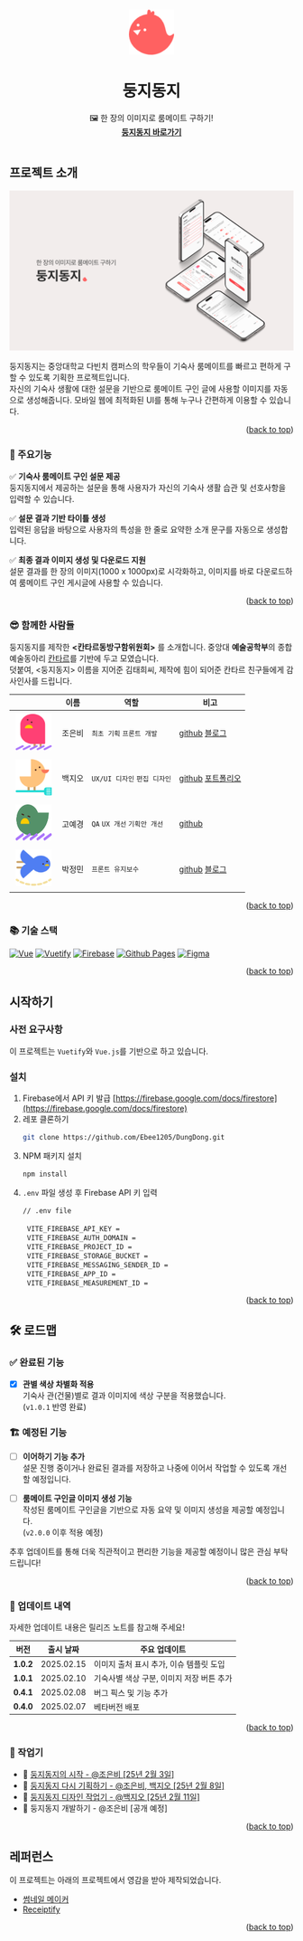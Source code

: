 <!-- Improved compatibility of back to top link: See: https://github.com/othneildrew/Best-README-Template/pull/73 -->
<a id="readme-top"></a>
<!--
*** Thanks for checking out the Best-README-Template. If you have a suggestion
*** that would make this better, please fork the repo and create a pull request
*** or simply open an issue with the tag "enhancement".
*** Don't forget to give the project a star!
*** Thanks again! Now go create something AMAZING! :D
-->



<!-- PROJECT SHIELDS -->
<!--
*** I'm using markdown "reference style" links for readability.
*** Reference links are enclosed in brackets [ ] instead of parentheses ( ).
*** See the bottom of this document for the declaration of the reference variables
*** for contributors-url, forks-url, etc. This is an optional, concise syntax you may use.
*** https://www.markdownguide.org/basic-syntax/#reference-style-links
-->

<!-- [![Contributors][contributors-shield]][contributors-url]
[![Forks][forks-shield]][forks-url]
[![Stargazers][stars-shield]][stars-url]
[![Issues][issues-shield]][issues-url]
[![project_license][license-shield]][license-url] -->



<!-- PROJECT LOGO -->
<br />
<div align="center">
  <a href="https://github.com/github_username/repo_name">
    <img src="src/assets/logo.png" alt="Logo" width="80" height="80">
  </a>

<h1 align="center">둥지동지</h1>

  <p align="center">
    🖼️ 한 장의 이미지로 룸메이트 구하기!
    <br />
    <a href="https://ebee1205.github.io/DungDong/"><strong>둥지동지 바로가기</strong></a>
    <br />
    <br />
  </p>
</div>



<!-- 프로젝트 소개 -->
## 프로젝트 소개

![둥지동지 스크린샷](src/assets/main_product_img.png)

둥지동지는 중앙대학교 다빈치 캠퍼스의 학우들이 기숙사 룸메이트를 빠르고 편하게 구할 수 있도록 기획한 프로젝트입니다.<br>
자신의 기숙사 생활에 대한 설문을 기반으로 룸메이트 구인 글에 사용할 이미지를 자동으로 생성해줍니다.
모바일 웹에 최적화된 UI를 통해 누구나 간편하게 이용할 수 있습니다.

<p align="right">(<a href="#readme-top">back to top</a>)</p>


### 🎯 주요기능
✅  **기숙사 룸메이트 구인 설문 제공**  
  둥지동지에서 제공하는 설문을 통해 사용자가 자신의 기숙사 생활 습관 및 선호사항을 입력할 수 있습니다.

✅ **설문 결과 기반 타이틀 생성**  
  입력된 응답을 바탕으로 사용자의 특성을 한 줄로 요약한 소개 문구를 자동으로 생성합니다.
  
✅ **최종 결과 이미지 생성 및 다운로드 지원**  
  설문 결과를 한 장의 이미지(1000 x 1000px)로 시각화하고, 이미지를 바로 다운로드하여 룸메이트 구인 게시글에 사용할 수 있습니다.

<p align="right">(<a href="#readme-top">back to top</a>)</p>


### 😎 함께한 사람들
둥지동지를 제작한 **<칸타르동방구함위원회>** 를 소개합니다. 중앙대 **예술공학부**의 종합예술동아리 [칸타르](https://www.instagram.com/cau_cantar/)를 기반에 두고 모였습니다. 
<br>덧붙여, <둥지동지> 이름을 지어준 김태희씨, 제작에 힘이 되어준 칸타르 친구들에게 감사인사를 드립니다.

|  | 이름 | 역할 | 비고 |
|--------|------|-------|------|
| <img src="src/assets/us/JEB.svg" width="64" height="64" style="margin: 4px;"> | 조은비 | `최초 기획` `프론트 개발` | [github](https://github.com/Ebee1205) [블로그](https://wavicle.tistory.com/) |
| <img src="src/assets/us/BJO.svg" width="64" height="64" style="margin: 4px;"> | 백지오 | `UX/UI 디자인` `편집 디자인` | [github](https://github.com/jio311) [포트폴리오](https://sites.google.com/view/jiographic) |
| <img src="src/assets/us/GYG.svg" width="64" height="64" style="margin: 4px;"> | 고예경 | `QA` `UX 개선` `기획안 개선` | [github](https://github.com/ZakZak0112) |
| <img src="src/assets/us/PJM.svg" width="64" height="64" style="margin: 4px;"> | 박정민 | `프론트 유지보수` | [github](https://github.com/jeongminnnnni) [블로그](https://jeongm1n1.tistory.com) |


<p align="right">(<a href="#readme-top">back to top</a>)</p>



### 📚 기술 스택

[![Vue][Vue.js]][Vue-url] [![Vuetify][Vuetify]][Vuetify-url] 
[![Firebase][Firebase]][Firebase-url]
[![Github Pages][Github Pages]][Github-Pages-url] 
[![Figma][Figma]][Figma-url] 

<p align="right">(<a href="#readme-top">back to top</a>)</p>



<!-- 시작하기 -->
## 시작하기
### 사전 요구사항

이 프로젝트는 `Vuetify`와 `Vue.js`를 기반으로 하고 있습니다. 


### 설치

1. Firebase에서 API 키 발급 [https://firebase.google.com/docs/firestore](https://firebase.google.com/docs/firestore)
2. 레포 클론하기
   ```sh
   git clone https://github.com/Ebee1205/DungDong.git
   ```
3. NPM 패키지 설치
   ```sh
   npm install
   ```
4. `.env` 파일 생성 후 Firebase API 키 입력
   ```.env
   // .env file
   
    VITE_FIREBASE_API_KEY = 
    VITE_FIREBASE_AUTH_DOMAIN = 
    VITE_FIREBASE_PROJECT_ID = 
    VITE_FIREBASE_STORAGE_BUCKET = 
    VITE_FIREBASE_MESSAGING_SENDER_ID = 
    VITE_FIREBASE_APP_ID = 
    VITE_FIREBASE_MEASUREMENT_ID = 
   ```
<!-- 5. Change git remote url to avoid accidental pushes to base project
   ```sh
   git remote set-url origin github_username/repo_name
   git remote -v # confirm the changes
   ``` -->

<p align="right">(<a href="#readme-top">back to top</a>)</p>



<!-- 로드맵 -->
## 🛠️ 로드맵
### ✅ 완료된 기능
- [x] **관별 색상 차별화 적용**  
  기숙사 관(건물)별로 결과 이미지에 색상 구분을 적용했습니다.  
  (`v1.0.1` 반영 완료)

### 🏗️ 예정된 기능
- [ ] **이어하기 기능 추가**  
  설문 진행 중이거나 완료된 결과를 저장하고 나중에 이어서 작업할 수 있도록 개선할 예정입니다.

- [ ] **룸메이트 구인글 이미지 생성 기능**  
  작성된 룸메이트 구인글을 기반으로 자동 요약 및 이미지 생성을 제공할 예정입니다.  
  (`v2.0.0` 이후 적용 예정)

추후 업데이트를 통해 더욱 직관적이고 편리한 기능을 제공할 예정이니 많은 관심 부탁드립니다!

<p align="right">(<a href="#readme-top">back to top</a>)</p>



### 🚀 업데이트 내역
자세한 업데이트 내용은 릴리즈 노트를 참고해 주세요!

| 버전        | 출시 날짜      | 주요 업데이트                  |
| --------- | ---------- | ------------------------ |
| **1.0.2** | 2025.02.15 | 이미지 출처 표시 추가, 이슈 템플릿 도입  |
| **1.0.1** | 2025.02.10 | 기숙사별 색상 구분, 이미지 저장 버튼 추가 |
| **0.4.1** | 2025.02.08 | 버그 픽스 및 기능 추가            |
| **0.4.0** | 2025.02.07 | 베타버전 배포                  |



<p align="right">(<a href="#readme-top">back to top</a>)</p>



### 📝 작업기
- 📌 [둥지동지의 시작 - @조은비 [25년 2월 3일]](making/Making_1.md)
- 📌 [둥지동지 다시 기획하기 - @조은비, 백지오 [25년 2월 8일]](making/Making_2.md)
- 📌 [둥지동지 디자인 작업기 - @백지오 [25년 2월 11일]](making/Making_3.md)
- 📌 둥지동지 개발하기 - @조은비 [공개 예정]
<!-- - 둥동 만들기 - 
- 둥동 만들기 -->

<p align="right">(<a href="#readme-top">back to top</a>)</p>



<!-- 레퍼런스 -->
## 레퍼런스
이 프로젝트는 아래의 프로젝트에서 영감을 받아 제작되었습니다.
* [썸네일 메이커](https://blog.wonkooklee.com/playground/thumbnail-maker/)
* [Receiptify](https://receiptify.herokuapp.com)

<p align="right">(<a href="#readme-top">back to top</a>)</p>



<!-- MARKDOWN LINKS & IMAGES -->
<!-- https://www.markdownguide.org/basic-syntax/#reference-style-links -->
[contributors-shield]: https://img.shields.io/github/contributors/github_username/repo_name.svg?style=for-the-badge
[contributors-url]: https://github.com/github_username/repo_name/graphs/contributors
[forks-shield]: https://img.shields.io/github/forks/github_username/repo_name.svg?style=for-the-badge
[forks-url]: https://github.com/github_username/repo_name/network/members
[stars-shield]: https://img.shields.io/github/stars/github_username/repo_name.svg?style=for-the-badge
[stars-url]: https://github.com/github_username/repo_name/stargazers
[issues-shield]: https://img.shields.io/github/issues/github_username/repo_name.svg?style=for-the-badge
[issues-url]: https://github.com/github_username/repo_name/issues
[license-shield]: https://img.shields.io/github/license/github_username/repo_name.svg?style=for-the-badge
[license-url]: https://github.com/github_username/repo_name/blob/master/LICENSE.txt

[product-screenshot]: images/screenshot.png

[Vue.js]: https://img.shields.io/badge/Vue.js-35495E?style=for-the-badge&logo=vuedotjs&logoColor=4FC08D
[Vue-url]: https://vuejs.org/
[Vuetify]: https://img.shields.io/badge/Vuetify-1867C0?style=for-the-badge&logo=vuetify&logoColor=AEDDFF
[Vuetify-url]: https://vuetifyjs.com/
[Figma]: https://img.shields.io/badge/figma-%23F24E1E.svg?style=for-the-badge&logo=figma&logoColor=white
[Figma-url]: https://www.figma.com/
[Firebase]: https://img.shields.io/badge/firebase-a08021?style=for-the-badge&logo=firebase&logoColor=ffcd34
[Firebase-url]: https://firebase.google.com/
[Github Pages]:https://img.shields.io/badge/github%20pages-121013?style=for-the-badge&logo=github&logoColor=white
[Github-Pages-url]: https://pages.github.com/